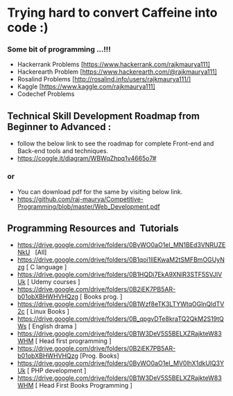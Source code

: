 Trying hard to convert Caffeine into code :)
=========================


### Some bit of programming ...!!!
 - Hackerrank Problems [https://www.hackerrank.com/rajkmaurya111]
 - Hackerearth Problem [https://www.hackerearth.com/@rajkmaurya111]
 - Rosalind Problems   [http://rosalind.info/users/rajkmaurya111/]
 - Kaggle [https://www.kaggle.com/rajkmaurya111]
 - Codechef Problems



## Technical Skill Development Roadmap from Beginner to Advanced :
 - follow the below link to see the roadmap for complete Front-end and Back-end tools and techniques.
 - https://coggle.it/diagram/WBWqZhpq1v4665o7#

### or
 - You can download pdf for the same by visiting below link.
 - https://github.com/raj-maurya/Competitive-Programming/blob/master/Web_Development.pdf
 
## Programming Resources and  Tutorials
 - https://drive.google.com/drive/folders/0ByWO0aO1eI_MN1BEd3VNRUZENkU   [All]
 - https://drive.google.com/drive/folders/0B1qoi1IlEKwaM2tSMFBmOGUyNzg   [ C language ]
 - https://drive.google.com/drive/folders/0B1HQDi7EkA9XNlR3STF5SVJIVUk   [ Udemy courses ]
 - https://drive.google.com/drive/folders/0B2iEK7PB5AR-b01obXBHWHVHQzg   [ Books prog. ]
 - https://drive.google.com/drive/folders/0B1Wzf8eTK3LTYWtqOGlnQldTV2c   [ Linux Books ]
 - https://drive.google.com/drive/folders/0B_qpgvDTe8kraTQ2QkM2S19tQWs   [ English drama ]
 - https://drive.google.com/drive/folders/0B1W3DeV5S5BELXZRajkteW83WHM   [ Head first programming ]
 - https://drive.google.com/drive/folders/0B2iEK7PB5AR-b01obXBHWHVHQzg   [Prog. Books]
 - https://drive.google.com/drive/folders/0ByWO0aO1eI_MV0lhX1dkUlQ3YUk   [ PHP development ]
 - https://drive.google.com/drive/folders/0B1W3DeV5S5BELXZRajkteW83WHM   [ Head First Books Programming ]
